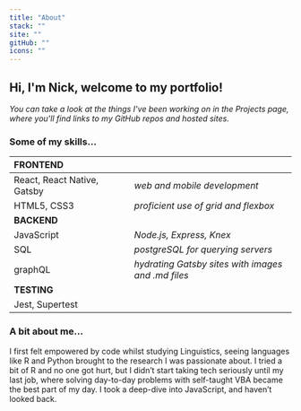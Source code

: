 ```yaml
---
title: "About"
stack: ""
site: ""
gitHub: ""
icons: ""
---
```


## Hi, I'm Nick, welcome to my portfolio!

_You can take a look at the things I've been working on in the Projects page, where you'll find links to my GitHub repos and hosted sites._

### Some of my skills...

| **FRONTEND**                |     |     |                                                    |
| :-------------------------- | --- | --- | -------------------------------------------------- |
| React, React Native, Gatsby |     |     | _web and mobile development_                       |
| HTML5, CSS3                 |     |     | _proficient use of grid and flexbox_               |
| **BACKEND**                 |     |     |                                                    |
| JavaScript                  |     |     | _Node.js, Express, Knex_                           |
| SQL                         |     |     | _postgreSQL for querying servers_                  |
| graphQL                     |     |     | _hydrating Gatsby sites with images and .md files_ |
| **TESTING**                 |     |     |                                                    |
| Jest, Supertest             |     |     |                                                    |

### A bit about me...

I first felt empowered by code whilst studying Linguistics, seeing languages like R and Python brought to the research I was passionate about. I tried a bit of R and no one got hurt, but I didn’t start taking tech seriously until my last job, where solving day-to-day problems with self-taught VBA became the best part of my day. I took a deep-dive into JavaScript, and haven’t looked back.
